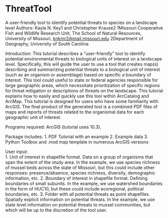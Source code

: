 # ThreatTool
A user-friendly tool to identify potential threats to species on a landscape level
Authors:	Kayla N. Key1 and Christopher Krause2
	1Missouri Cooperative Fish and Wildlife Research Unit, The School of Natural Resources, University of Missouri, knkmr2@mail.missouri.edu
	2Department of Geography, University of South Carolina
  
Introduction: 
This tutorial describes a “user-friendly” tool to identify potential environmental threats to biological units of interest on a landscape level.  Specifically, this will guide the user to use a tool that creates map(s) describing and summarizing potential threats to a biological unit of interest (such as an organism or assemblage) based on specific a boundary of interest.  This tool could useful to state or federal agencies responsible for large geographic areas, which necessitate prioritization of specific regions for threat mitigation or descriptions of threats on the landscape.  This tutorial explains how to easily and quickly use this tool within ArcCatalog and ArcMap. This tutorial is designed for users who have some familiarity with ArcGIS. The final product of the generated tool is a combined PDF files of maps and reports of threats related to the organismal data for each geographic unit of interest. 

Programs required: ArcGIS (tutorial uses 10.3), 

Package includes: 	1. PDF Tutorial with an example
			2. Example data
			3. Python Toolbox and .mxd map template in numerous ArcGIS versions 

User input:	 
      1. Unit of interest in shapefile format.
Data on a group of organisms that span the extent of the study area. 
In the example, we use species richness of mussel beds across the state of Missouri, but this could include other responses: presence/absence, species richness, diversity, demographic information, etc.
			2. Boundary of interest in shapefile format.
Defining boundaries of small subunits. 
In the example, we use watershed boundaries in the form of HUC10, but these could include ecoregional, political boundaries, etc.
			3. Folder with all potential threats as point shapefiles.
Spatially explicit information on potential threats. 
In the example, we use state level information on potential threats to mussel communities, but which will be up to the discretion of the tool user.
 
